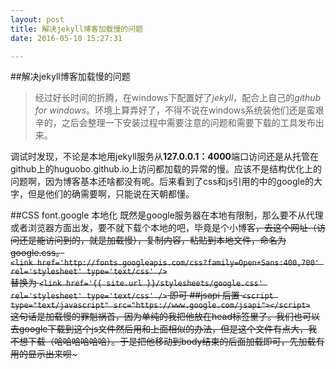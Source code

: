 ```yaml
---
layout: post
title: 解决jekyll博客加载慢的问题
date: 2016-05-10 15:27:31

---
```

##解决jekyll博客加载慢的问题
>经过好长时间的折腾，在windows下配置好了*jekyll*，配合上自己的*github for windows*。环境上算弄好了，不得不说在windows系统装他们还是蛮艰辛的，之后会整理一下安装过程中需要注意的问题和需要下载的工具发布出来。

调试时发现，不论是本地用jekyll服务从**127.0.0.1：4000**端口访问还是从托管在github上的huguobo.github.io上访问都加载的异常的慢。应该不是结构优化上的问题啊，因为博客基本还啥都没有呢。后来看到了css和js引用的中的google的大字，但是他们的确需要啊，只能说在天朝都懂。

##CSS font.google 本地化
既然是google服务器在本地有限制，那么要不从代理或者浏览器方面出发，要不就下载个本地的吧，毕竟是个小博客~~，去这个网址（访问还是能访问到的，就是加载慢），复制内容，粘贴到本地文件，命名为google.css。<br>
 `<link href='http://fonts.googleapis.com/css?family=Open+Sans:400,700' rel='stylesheet' type='text/css' />`<br/>
替换为
 `<link href='{{ site.url }}/stylesheets/google.css' rel='stylesheet' type='text/css' />`
即可
##jsapi 后置
`<script type="text/javascript" src="https://www.google.com/jsapi"></script>`<br/>
这句话是加载慢的罪魁祸首，因为单纯的我把他放在head标签里了。我们也可以去google下载到这个js文件然后用和上面相似的办法，但是这个文件有点大，我不想下载（哈哈哈哈哈哈）。于是把他移动到body结束的后面加载即可，先加载有用的显示出来呗~~~





